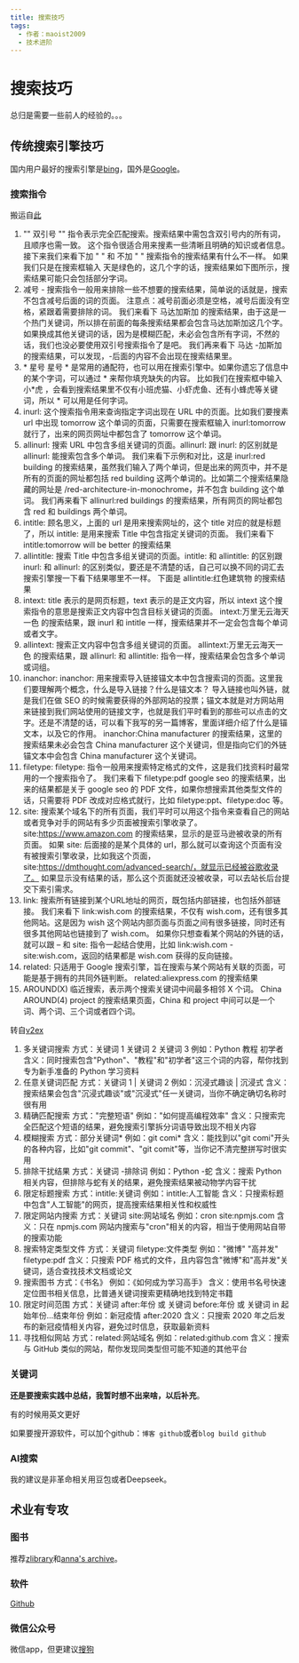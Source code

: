 ```yaml
---
title: 搜索技巧
tags:
  - 作者：maoist2009
  - 技术进阶
---
```


# 搜索技巧

总归是需要一些前人的经验的。。。

## 传统搜索引擎技巧

国内用户最好的搜索引擎是[bing](https://cn.bing.com)，国外是[Google](https://google.com/ncr)。

### 搜索指令

搬运自[此](https://dmthought.com/advanced-search/)

1. "" 双引号
   "" 指令表示完全匹配搜索。搜索结果中需包含双引号内的所有词，且顺序也需一致。
   这个指令很适合用来搜素一些清晰且明确的知识或者信息。
   接下来我们来看下加 " " 和 不加 " " 搜索指令的搜索结果有什么不一样。
   如果我们只是在搜索框输入 天是绿色的，这几个字的话，搜索结果如下图所示，搜索结果可能只会包括部分字词。
2. 减号
   \- 搜索指令一般用来排除一些不想要的搜索结果，简单说的话就是，搜索不包含减号后面的词的页面。
   注意点：减号前面必须是空格，减号后面没有空格，紧跟着需要排除的词。
   我们来看下 马达加斯加 的搜索结果，由于这是一个热门关键词，所以排在前面的每条搜索结果都会包含马达加斯加这几个字。
   如果换成其他关键词的话，因为是模糊匹配，未必会包含所有字词，不然的话，我们也没必要使用双引号搜索指令了是吧。
   我们再来看下 马达 -加斯加 的搜索结果，可以发现，-后面的内容不会出现在搜索结果里。
3. \* 星号
   星号 * 是常用的通配符，也可以用在搜索引擎中。如果你遗忘了信息中的某个字词，可以通过 * 来帮你填充缺失的内容。
   比如我们在搜索框中输入 小*虎 ，会看到搜索结果里不仅有小班虎猫、小虾虎鱼、还有小蜂虎等关键词，所以 * 可以用是任何字词。
4. inurl:
   这个搜索指令用来查询指定字词出现在 URL 中的页面。比如我们要搜素 url 中出现 tomorrow 这个单词的页面，只需要在搜索框输入 inurl:tomorrow 就行了，出来的网页网址中都包含了 tomorrow 这个单词。
5. allinurl:
   搜索 URL 中包含多组关键词的页面。allinurl: 跟 inurl: 的区别就是 allinurl: 能搜索包含多个单词。
   我们来看下示例和对比，这是 inurl:red building 的搜索结果，虽然我们输入了两个单词，但是出来的网页中，并不是所有的页面的网址都包括 red building 这两个单词的。比如第二个搜索结果隐藏的网址是 /red-architecture-in-monochrome，并不包含 building 这个单词。
   我们再来看下 allinurl:red buildings 的搜索结果，所有网页的网址都包含 red 和 buildings 两个单词。
6. intitle:
   顾名思义，上面的 url 是用来搜索网址的，这个 title 对应的就是标题了，所以 intitle: 是用来搜索 Title 中包含指定关键词的页面。
   我们来看下 intitle:tomorrow will be better 的搜索结果
7. allintitle:
   搜索 Title 中包含多组关键词的页面。intitle: 和 allintitle: 的区别跟 inurl: 和 allinurl: 的区别类似，要还是不清楚的话，自己可以换不同的词汇去搜索引擎搜一下看下结果哪里不一样。
   下面是 allintitle:红色建筑物 的搜索结果
8. intext:
   title 表示的是网页标题，text 表示的是正文内容，所以 intext 这个搜索指令的意思是搜索正文内容中包含目标关键词的页面。
   intext:万里无云海天一色 的搜索结果，跟 inurl 和 intitle 一样，搜索结果并不一定会包含每个单词或者文字。
9. allintext:
   搜索正文内容中包含多组关键词的页面。
   allintext:万里无云海天一色 的搜索结果，跟 allinurl: 和 allintitle: 指令一样，搜索结果会包含多个单词或词组。
10. inanchor:
    inanchor: 用来搜索导入链接锚文本中包含搜索词的页面。这里我们要理解两个概念，什么是导入链接？什么是锚文本？
    导入链接也叫外链，就是我们在做 SEO 的时候需要获得的外部网站的投票；锚文本就是对方网站用来链接到我们网站使用的链接文字，也就是我们平时看到的那些可以点击的文字。还是不清楚的话，可以看下我写的另一篇博客，里面详细介绍了什么是锚文本，以及它的作用。
    inanchor:China manufacturer 的搜索结果，这里的搜索结果未必会包含 China manufacturer 这个关键词，但是指向它们的外链锚文本中会包含 China manufacturer 这个关键词。
11. filetype:
    filetype: 指令一般用来搜索特定格式的文件，这是我们找资料时最常用的一个搜索指令了。
    我们来看下 filetype:pdf google seo 的搜索结果，出来的结果都是关于 google seo 的 PDF 文件，如果你想搜索其他类型文件的话，只需要将 PDF 改成对应格式就行，比如 filetype:ppt、filetype:doc 等。
12. site:
    搜索某个域名下的所有页面，我们平时可以用这个指令来查看自己的网站或者竞争对手的网站有多少页面被搜索引擎收录了。
    site:https://www.amazon.com 的搜索结果，显示的是亚马逊被收录的所有页面。
    如果 site: 后面接的是某个具体的 url，那么就可以查询这个页面有没有被搜索引擎收录，比如我这个页面，site:https://dmthought.com/advanced-search/，就显示已经被谷歌收录了。
    如果显示没有结果的话，那么这个页面就还没被收录，可以去站长后台提交下索引需求。
13. link:
    搜索所有链接到某个URL地址的网页，既包括内部链接，也包括外部链接。
    我们来看下 link:wish.com 的搜索结果，不仅有 wish.com，还有很多其他网站。这是因为 wish 这个网站内部页面与页面之间有很多链接，同时还有很多其他网站也链接到了 wish.com。
    如果你只想查看某个网站的外链的话，就可以跟 – 和 site: 指令一起结合使用，比如 link:wish.com -site:wish.com，返回的结果都是 wish.com 获得的反向链接。
14. related:
    只适用于 Google 搜索引擎，旨在搜索与某个网站有关联的页面，可能是基于拥有的共同外链判断。
    related:aliexpress.com 的搜索结果
15. AROUND(X)
    临近搜索，表示两个搜索关键词中间最多相邻 X 个词。
    China AROUND(4) project 的搜索结果页面，China 和 project 中间可以是一个词、两个词、三个词或者四个词。

转自[v2ex](https://www.v2ex.com/t/1120056)

1. 多关键词搜索
   方式：关键词 1 关键词 2 关键词 3
   例如：Python 教程 初学者
   含义：同时搜索包含"Python"、"教程"和"初学者"这三个词的内容，帮你找到专为新手准备的 Python 学习资料
2. 任意关键词匹配
   方式：关键词 1 | 关键词 2
   例如：沉浸式趣谈 | 沉浸式
   含义：搜索结果会包含"沉浸式趣谈"或"沉浸式"任一关键词，当你不确定确切名称时很有用
3. 精确匹配搜索
   方式："完整短语"
   例如："如何提高编程效率"
   含义：只搜索完全匹配这个短语的结果，避免搜索引擎拆分词语导致出现不相关内容
4. 模糊搜索
   方式：部分关键词*
   例如：git comi*
   含义：能找到以"git comi"开头的各种内容，比如"git commit"、"git comit"等，当你记不清完整拼写时很实用
5. 排除干扰结果
   方式：关键词 -排除词
   例如：Python -蛇
   含义：搜索 Python 相关内容，但排除与蛇有关的结果，避免搜索结果被动物学内容干扰
6. 限定标题搜索
   方式：intitle:关键词
   例如：intitle:人工智能
   含义：只搜索标题中包含"人工智能"的网页，提高搜索结果相关性和权威性
7. 限定网站内搜索
   方式：关键词 site:网站域名
   例如：cron site:npmjs.com
   含义：只在 npmjs.com 网站内搜索与"cron"相关的内容，相当于使用网站自带的搜索功能
8. 搜索特定类型文件
   方式：关键词 filetype:文件类型
   例如："微博" "高并发" filetype:pdf
   含义：只搜索 PDF 格式的文件，且内容包含"微博"和"高并发"关键词，适合查找技术文档或论文
9. 搜索图书
   方式：《书名》
   例如：《如何成为学习高手》
   含义：使用书名号快速定位图书相关信息，比普通关键词搜索更精确地找到特定书籍
10. 限定时间范围
    方式：关键词 after:年份 或 关键词 before:年份 或 关键词 in 起始年份...结束年份
    例如：新冠疫情 after:2020
    含义：只搜索 2020 年之后发布的新冠疫情相关内容，避免过时信息，获取最新资料
11. 寻找相似网站
    方式：related:网站域名
    例如：related:github.com
    含义：搜索与 GitHub 类似的网站，帮你发现同类型但可能不知道的其他平台

### 关键词

**还是要搜索实践中总结，我暂时想不出来啥，以后补充**。

有的时候用英文更好

如果要搜开源软件，可以加个github：`博客 github`或者`blog build github`


### AI搜索

我的建议是非革命相关用豆包或者Deepseek。

## 术业有专攻

### 图书

推荐[zlibrary](https://zh.z-library.sk/)和[anna's archive](https://annas-archive.org/)。

### 软件

[Github](https://github.com)

### 微信公众号

微信app，但更建议[搜狗](https://weixin.sogou.com/)



